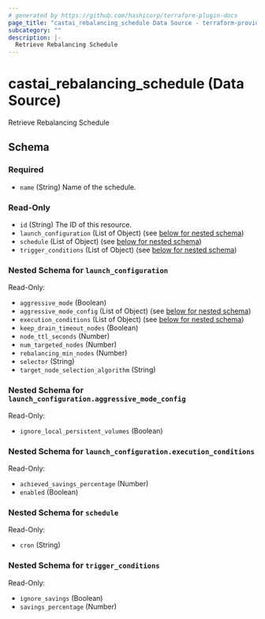 ```yaml
---
# generated by https://github.com/hashicorp/terraform-plugin-docs
page_title: "castai_rebalancing_schedule Data Source - terraform-provider-castai"
subcategory: ""
description: |-
  Retrieve Rebalancing Schedule
---
```


# castai_rebalancing_schedule (Data Source)

Retrieve Rebalancing Schedule



<!-- schema generated by tfplugindocs -->
## Schema

### Required

- `name` (String) Name of the schedule.

### Read-Only

- `id` (String) The ID of this resource.
- `launch_configuration` (List of Object) (see [below for nested schema](#nestedatt--launch_configuration))
- `schedule` (List of Object) (see [below for nested schema](#nestedatt--schedule))
- `trigger_conditions` (List of Object) (see [below for nested schema](#nestedatt--trigger_conditions))

<a id="nestedatt--launch_configuration"></a>
### Nested Schema for `launch_configuration`

Read-Only:

- `aggressive_mode` (Boolean)
- `aggressive_mode_config` (List of Object) (see [below for nested schema](#nestedobjatt--launch_configuration--aggressive_mode_config))
- `execution_conditions` (List of Object) (see [below for nested schema](#nestedobjatt--launch_configuration--execution_conditions))
- `keep_drain_timeout_nodes` (Boolean)
- `node_ttl_seconds` (Number)
- `num_targeted_nodes` (Number)
- `rebalancing_min_nodes` (Number)
- `selector` (String)
- `target_node_selection_algorithm` (String)

<a id="nestedobjatt--launch_configuration--aggressive_mode_config"></a>
### Nested Schema for `launch_configuration.aggressive_mode_config`

Read-Only:

- `ignore_local_persistent_volumes` (Boolean)


<a id="nestedobjatt--launch_configuration--execution_conditions"></a>
### Nested Schema for `launch_configuration.execution_conditions`

Read-Only:

- `achieved_savings_percentage` (Number)
- `enabled` (Boolean)



<a id="nestedatt--schedule"></a>
### Nested Schema for `schedule`

Read-Only:

- `cron` (String)


<a id="nestedatt--trigger_conditions"></a>
### Nested Schema for `trigger_conditions`

Read-Only:

- `ignore_savings` (Boolean)
- `savings_percentage` (Number)


